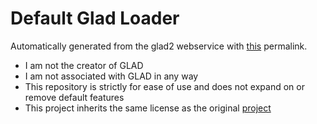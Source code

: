# Default Glad Loader

Automatically generated from the glad2 webservice with [this](https://gen.glad.sh/#generator=c&api=gl%3D4.6&profile=gl%3Dcore%2Cgles1%3Dcommon&options=LOADER) permalink.

- I am not the creator of GLAD
- I am not associated with GLAD in any way
- This repository is strictly for ease of use and does not expand on or remove default features
- This project inherits the same license as the original [project](https://github.com/Dav1dde/glad)
